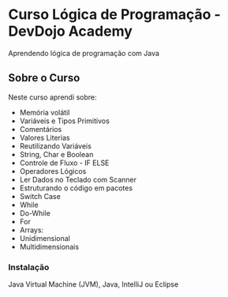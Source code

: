 # Curso Lógica de Programação - DevDojo Academy

Aprendendo lógica de programação com Java

## Sobre o Curso

Neste curso aprendi sobre:
- Memória volátil
- Variáveis e Tipos Primitivos
- Comentários
- Valores Literias
- Reutilizando Variáveis
- String, Char e Boolean
- Controle de Fluxo - IF ELSE
- Operadores Lógicos
- Ler Dados no Teclado com Scanner
- Estruturando o código em pacotes
- Switch Case
- While
- Do-While
- For
- Arrays:
- Unidimensional
- Multidimensionais

### Instalação

Java Virtual Machine (JVM), Java, IntelliJ ou Eclipse
